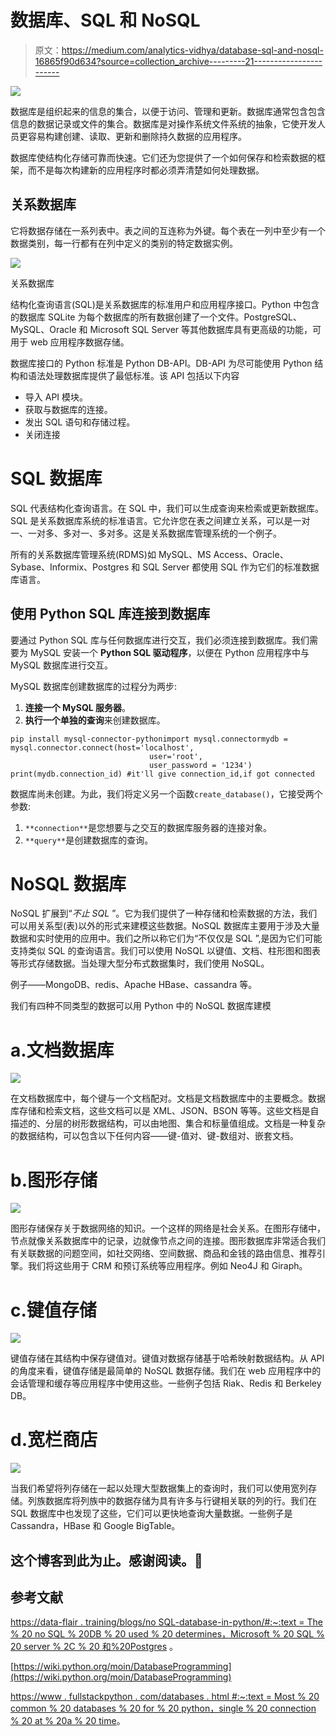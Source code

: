 # 数据库、SQL 和 NoSQL

> 原文：<https://medium.com/analytics-vidhya/database-sql-and-nosql-16865f90d634?source=collection_archive---------21----------------------->

![](img/76e4f8010df7febeb00da399bbcfb757.png)

数据库是组织起来的信息的集合，以便于访问、管理和更新。数据库通常包含包含信息的数据记录或文件的集合。数据库是对操作系统文件系统的抽象，它使开发人员更容易构建创建、读取、更新和删除持久数据的应用程序。

数据库使结构化存储可靠而快速。它们还为您提供了一个如何保存和检索数据的框架，而不是每次构建新的应用程序时都必须弄清楚如何处理数据。

## 关系数据库

它将数据存储在一系列表中。表之间的互连称为外键。每个表在一列中至少有一个数据类别，每一行都有在列中定义的类别的特定数据实例。

![](img/c8ee66fda402587d56dcef7e33ed56b8.png)

关系数据库

结构化查询语言(SQL)是关系数据库的标准用户和应用程序接口。Python 中包含的数据库 SQLite 为每个数据库的所有数据创建了一个文件。PostgreSQL、MySQL、Oracle 和 Microsoft SQL Server 等其他数据库具有更高级的功能，可用于 web 应用程序数据存储。

数据库接口的 Python 标准是 Python DB-API。DB-API 为尽可能使用 Python 结构和语法处理数据库提供了最低标准。该 API 包括以下内容

*   导入 API 模块。
*   获取与数据库的连接。
*   发出 SQL 语句和存储过程。
*   关闭连接

# SQL 数据库

SQL 代表结构化查询语言。在 SQL 中，我们可以生成查询来检索或更新数据库。SQL 是关系数据库系统的标准语言。它允许您在表之间建立关系，可以是一对一、一对多、多对一、多对多。这是关系数据库管理系统的一个例子。

所有的关系数据库管理系统(RDMS)如 MySQL、MS Access、Oracle、Sybase、Informix、Postgres 和 SQL Server 都使用 SQL 作为它们的标准数据库语言。

## 使用 Python SQL 库连接到数据库

要通过 Python SQL 库与任何数据库进行交互，我们必须连接到数据库。我们需要为 MySQL 安装一个 **Python SQL 驱动程序**，以便在 Python 应用程序中与 MySQL 数据库进行交互。

MySQL 数据库创建数据库的过程分为两步:

1.  **连接一个 MySQL 服务器**。
2.  **执行一个单独的查询**来创建数据库。

```
pip install mysql-connector-pythonimport mysql.connectormydb = mysql.connector.connect(host='localhost',
                               user='root',
                               user_password = '1234')
print(mydb.connection_id) #it'll give connection_id,if got connected
```

数据库尚未创建。为此，我们将定义另一个函数`create_database()`，它接受两个参数:

1.  `**connection**`是您想要与之交互的数据库服务器的连接对象。
2.  `**query**`是创建数据库的查询。

# NoSQL 数据库

NoSQL 扩展到“*不止 SQL* ”。它为我们提供了一种存储和检索数据的方法，我们可以用关系型(表)以外的形式来建模这些数据。NoSQL 数据库主要用于涉及大量数据和实时使用的应用中。我们之所以称它们为“不仅仅是 SQL ”,是因为它们可能支持类似 SQL 的查询语言。我们可以使用 NoSQL 以键值、文档、柱形图和图表等形式存储数据。当处理大型分布式数据集时，我们使用 NoSQL。

例子——MongoDB、redis、Apache HBase、cassandra 等。

我们有四种不同类型的数据可以用 Python 中的 NoSQL 数据库建模

# a.文档数据库

![](img/29b671ff51ceb5f6a25531d8f8c36baf.png)

在文档数据库中，每个键与一个文档配对。文档是文档数据库中的主要概念。数据库存储和检索文档，这些文档可以是 XML、JSON、BSON 等等。这些文档是自描述的、分层的树形数据结构，可以由地图、集合和标量值组成。文档是一种复杂的数据结构，可以包含以下任何内容——键-值对、键-数组对、嵌套文档。

# b.图形存储

![](img/b54bf7948bd90b95f44b414965c21791.png)

图形存储保存关于数据网络的知识。一个这样的网络是社会关系。在图形存储中，节点就像关系数据库中的记录，边就像节点之间的连接。图形数据库非常适合我们有关联数据的问题空间，如社交网络、空间数据、商品和金钱的路由信息、推荐引擎。我们将这些用于 CRM 和预订系统等应用程序。例如 Neo4J 和 Giraph。

# c.键值存储

![](img/53f3028512736ec8d3fe1c938f6e478e.png)

键值存储在其结构中保存键值对。键值对数据存储基于哈希映射数据结构。从 API 的角度来看，键值存储是最简单的 NoSQL 数据存储。我们在 web 应用程序中的会话管理和缓存等应用程序中使用这些。一些例子包括 Riak、Redis 和 Berkeley DB。

# d.宽栏商店

![](img/94b88c07a8b4e9abbe05c19eefac2dba.png)

当我们希望将列存储在一起以处理大型数据集上的查询时，我们可以使用宽列存储。列族数据库将列族中的数据存储为具有许多与行键相关联的列的行。我们在 SQL 数据库中也发现了这些，它们可以更快地查询大量数据。一些例子是 Cassandra，HBase 和 Google BigTable。

## 这个博客到此为止。感谢阅读。🙌

## 参考文献

[https://data-flair . training/blogs/no SQL-database-in-python/#:~:text = The % 20 no SQL % 20DB % 20 used % 20 determines，Microsoft % 20 SQL % 20 server % 2C % 20 和%20Postgres](https://data-flair.training/blogs/nosql-database-in-python/#:~:text=The%20NoSQL%20DB%20used%20determines,Microsoft%20SQL%20Server%2C%20and%20Postgres) 。

[https://wiki.python.org/moin/DatabaseProgramming](https://wiki.python.org/moin/DatabaseProgramming)

[https://www . fullstackpython . com/databases . html #:~:text = Most % 20 common % 20 databases % 20 for % 20 python，single % 20 connection % 20 at % 20a % 20 time](https://www.fullstackpython.com/databases.html#:~:text=Most%20common%20databases%20for%20Python,single%20connection%20at%20a%20time)。